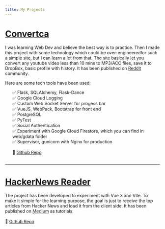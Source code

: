 ```yaml
---
title: My Projects
---
```

# [Convertca](https://convertca.com) <Badge text="Open Source" vertical="middle"/>

I was learning Web Dev and believe the best way is to practice. Then I made this project with some technology which could be over-engineeredfor such a simple site, but I can learn a lot from that. The site basically let you convert any youtube video less than 10 mins to MP3/ACC files, save it to DropBox, basic profile with history. It has been published on [Reddit](https://www.reddit.com/r/Python/comments/k003t6/a_complete_web_app_to_convert_youtube_videos_to/) community.

Here are some tech tools have been used:

* Flask, SQLAlchemy, Flask-Dance
* Google Cloud Logging
* Custom Web Socket Server for progess bar
* VueJS, WebPack, Bootstrap for front end
* PostgreSQL
* PyTest
* Social Authentication
* Experiment with Google Cloud Firestore, which you can find in web/gdata folder
* Supervisor, gunicorn with Nginx for production
<br/><br/>
🎁 [Github Repo](https://github.com/infantiablue/converter)
<br/><br/>

---

# [HackerNews Reader](https://hnews.techika.com/) <Badge text="Open Source" vertical="middle"/> <Badge text="WIP" type="warning" vertical="middle"/>

The project has been developed to experiment with Vue 3 and Vite. To make it simple for the learning purpose, the goal is just to receive the top articles from Hacker News and load it from the client side. It has been published on [Medium](https://infantiablue.medium.com/hackernews-reader-with-vue-3-vite-2-and-vuex-4-part-1-247315ceb06a) as tutorials.
<br/><br/>
🎁 [Github Repo](https://github.com/infantiablue/vhnews)

<style scoped>
h2{
  border-bottom:none;
}
li{
  list-style-type: none;
}
li::before {
  content: "✅ ";
}
</style>
